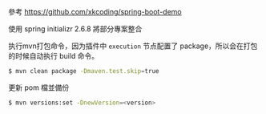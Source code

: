 參考
https://github.com/xkcoding/spring-boot-demo


使用 spring initializr 2.6.8 將部分專案整合


执行mvn打包命令，因为插件中 `execution` 节点配置了 package，所以会在打包的时候自动执行 build 命令。

   ```bash
   $ mvn clean package -Dmaven.test.skip=true
   ```

更新 pom 檔並備份

   ```bash
   $ mvn versions:set -DnewVersion=<version>
   ```